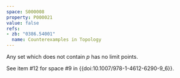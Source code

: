 ```yaml
---
space: S000008
property: P000021
value: false
refs:
- zb: "0386.54001"
  name: Counterexamples in Topology
---
```


Any set which does not contain $p$ has no limit points.

See item #12 for space #9 in {{doi:10.1007/978-1-4612-6290-9_6}}.
